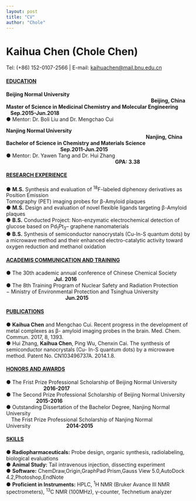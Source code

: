 ```yaml
---
layout: post
title: "CV"
author: "Chole"
---
```



# Kaihua Chen (Chole Chen)
Tel: (+86) 152-0107-2566 | E-mail: kaihuachen@mail.bnu.edu.cn

#### <ins>EDUCATION</ins>
**Beijing Normal University** &emsp;&emsp;&emsp;&emsp;&emsp;&emsp;&emsp;&emsp;&emsp;&emsp;&emsp;&emsp;&emsp;&emsp;&emsp;&emsp;&emsp;&emsp;&emsp;&emsp;&emsp;&emsp;&emsp;&emsp;&emsp;&emsp;&emsp;&emsp; **Beijing, China**<br>
**Master of Science in Medicinal Chemistry and Molecular Engineering**
&emsp;&emsp;&nbsp;&nbsp; **Sep.2015-Jun.2018**<br>
● Mentor: Dr. Boli Liu and Dr. Mengchao Cui

**Nanjing Normal University**
&emsp;&emsp;&emsp;&emsp;&emsp;&emsp;&emsp;&emsp;&emsp;&emsp;&emsp;&emsp;&emsp;&emsp;&emsp;&emsp;&emsp;&emsp;&emsp;&emsp;&emsp;&emsp;&emsp;&emsp;&emsp;&emsp;&emsp; **Nanjing, China**<br>
**Bachelor of Science in Chemistry and Materials Science**
&emsp;&emsp;&emsp;&emsp;&emsp;&emsp;&emsp;&emsp;&emsp;&emsp;&nbsp; **Sep.2011-Jun.2015**<br>
● Mentor: Dr. Yawen Tang and Dr. Hui Zhang &emsp;&emsp;&emsp;&emsp;&emsp;&emsp;&emsp;&emsp;&emsp;&emsp;&emsp;&emsp;&emsp;&emsp;&emsp;&emsp;&emsp;&emsp;&emsp;&emsp;&emsp; **GPA: 3.38**


#### <ins>RESEARCH EXPERIENCE</ins>
● **M.S.** Synthesis and evaluation of <sup>18</sup>F-labeled diphenoxy derivatives as Position Emission <br>Tomography (PET) imaging probes for β-Amyloid plaques<br>
● **M.S.** Design and evaluation of novel flexible ligands targeting β-Amyloid plaques<br>
● **B.S.** Conducted Project: Non-enzymatic electrochemical detection of glucose based on Pd<sub>1</sub>Pt<sub>3</sub>–
graphene nanomaterials<br>
● **B.S.** Synthesis of semiconductor nanocrystals (Cu-In-S quantum dots) by a microwave method and
their enhanced electro-catalytic activity toward oxygen reduction and methanol oxidation

#### <ins>ACADEMIS COMMUNICATION AND TRAINING</ins>
● The 30th academic annual conference of Chinese Chemical Society &emsp;&emsp;&emsp;&emsp;&emsp;&emsp;&emsp;&emsp;&nbsp;&nbsp;&nbsp;&nbsp;&nbsp;**Jul. 2016**<br>
● The 8th Training Program of Nuclear Safety and Radiation Protection<br>
− Ministry of Environmental Protection and Tsinghua University &emsp;&emsp;&emsp;&emsp;&emsp;&emsp;&emsp;&emsp;&emsp;&emsp;&emsp;&nbsp;&nbsp;**Jun.2015**

#### <ins>PUBLICATIONS</ins>
● **Kaihua Chen** and Mengchao Cui. Recent progress in the development of metal complexes as β- amyloid imaging probes in the brain. Med. Chem. Commun. 2017, 8, 1393.<br>
● Hui Zhang, **Kaihua Chen**, Ping Wu, Chenxin Cai. The synthesis of semiconductor nanocrystals (Cu- In-S quantum dots) by a microwave method. Patent No. CN103496737A. 2014.1.8.<br>

#### <ins>HONORS AND AWARDS</ins>
● The Frist Prize Professional Scholarship of Beijing Normal University &emsp;&emsp;&emsp;&emsp;&emsp;&emsp;&emsp;&nbsp;**2016-2017**<br>
● The Second Prize Professional Scholarship of Beijing Normal University &emsp;&emsp;&emsp;&emsp;&nbsp;&nbsp;&emsp;&nbsp;**2015-2016**<br>
● Outstanding Dissertation of the Bachelor Degree, Nanjing Normal University<br>
&emsp;The Frist Prize Professional Scholarship of Nanjing Normal University&emsp;&emsp;&emsp;&emsp;&emsp;&emsp;&emsp;**2014-2015**


#### <ins>SKILLS</ins>

● **Radiopharmaceuticals:** Probe design, organic synthesis, radiolabeling, biological evaluations<br>
● **Animal Study:** Tail intravenous injection, dissecting experiment<br>
● **Software:** ChemDraw,Origin,GraphPad Prism,Gauss View 5.0,AutoDock 4.2,Photoshop,EndNote<br>
● **Proficient in Instruments:** HPLC, <sup>1</sup>H NMR (Bruker Avance III NMR spectrometers), <sup>13</sup>C NMR (100MHz), γ-counter, Technetium analyzer
